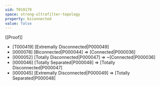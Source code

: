```yaml
---
uid: T019179
space: strong-ultrafilter-topology
property: biconnected
value: false
---
```

[[Proof]]

* [T000419] [Extremally Disconnected|P000049]
* [I000078] [Biconnected|P000044] => [Connected|P000036]
* [I000052] [Totally Disconnected|P000047] => ~[Connected|P000036]
* [I000046] [Totally Separated|P000048] => [Totally Disconnected|P000047]
* [I000045] [Extremally Disconnected|P000049] => [Totally Separated|P000048]


